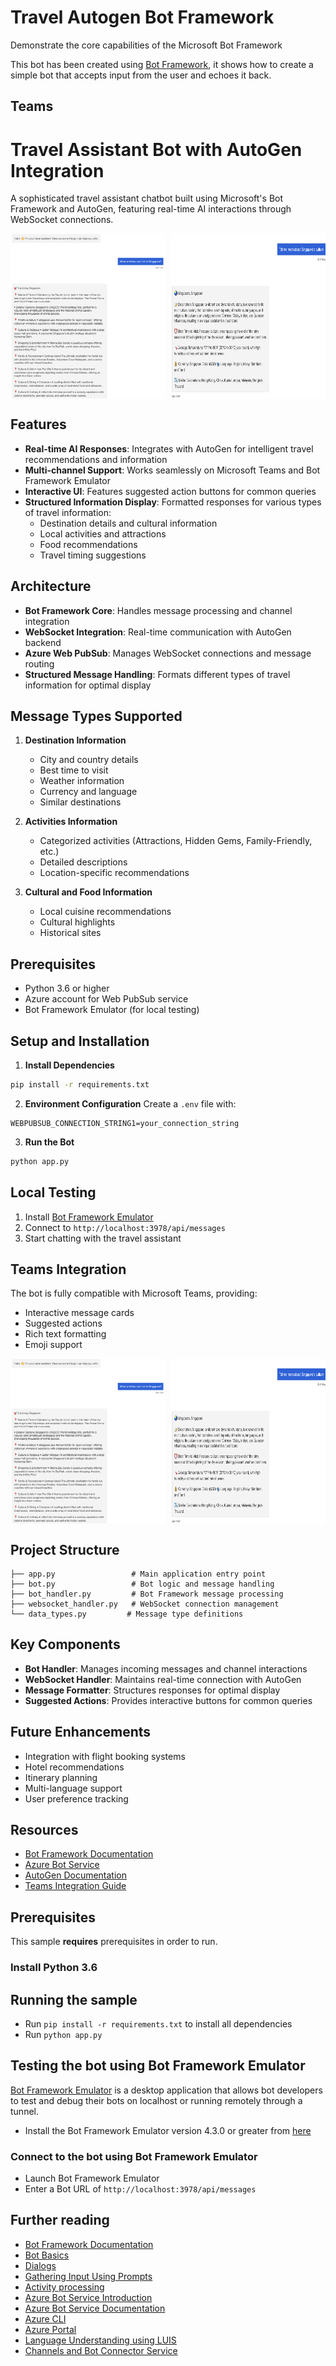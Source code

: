 # Travel Autogen Bot Framework

Demonstrate the core capabilities of the Microsoft Bot Framework

This bot has been created using [Bot Framework](https://dev.botframework.com), it shows how to create a simple bot that accepts input from the user and echoes it back.

## Teams 

# Travel Assistant Bot with AutoGen Integration

A sophisticated travel assistant chatbot built using Microsoft's Bot Framework and AutoGen, featuring real-time AI interactions through WebSocket connections.

<div style="display: flex; justify-content: space-between;">
    <img src="./assets/teams1.png" alt="Teams" style="width: 49%; height: auto;">
    <img src="./assets/teams2.png" alt="Teams" style="width: 49%; height: auto;">
</div>

## Features

- **Real-time AI Responses**: Integrates with AutoGen for intelligent travel recommendations and information
- **Multi-channel Support**: Works seamlessly on Microsoft Teams and Bot Framework Emulator
- **Interactive UI**: Features suggested action buttons for common queries
- **Structured Information Display**: Formatted responses for various types of travel information:
  - Destination details and cultural information
  - Local activities and attractions
  - Food recommendations
  - Travel timing suggestions

## Architecture

- **Bot Framework Core**: Handles message processing and channel integration
- **WebSocket Integration**: Real-time communication with AutoGen backend
- **Azure Web PubSub**: Manages WebSocket connections and message routing
- **Structured Message Handling**: Formats different types of travel information for optimal display

## Message Types Supported

1. **Destination Information**
   - City and country details
   - Best time to visit
   - Weather information
   - Currency and language
   - Similar destinations

2. **Activities Information**
   - Categorized activities (Attractions, Hidden Gems, Family-Friendly, etc.)
   - Detailed descriptions
   - Location-specific recommendations

3. **Cultural and Food Information**
   - Local cuisine recommendations
   - Cultural highlights
   - Historical sites

## Prerequisites

- Python 3.6 or higher
- Azure account for Web PubSub service
- Bot Framework Emulator (for local testing)

## Setup and Installation

1. **Install Dependencies**
```bash
pip install -r requirements.txt
```

2. **Environment Configuration**
Create a `.env` file with:
```
WEBPUBSUB_CONNECTION_STRING1=your_connection_string
```

3. **Run the Bot**
```bash
python app.py
```

## Local Testing

1. Install [Bot Framework Emulator](https://github.com/microsoft/botframework-emulator)
2. Connect to `http://localhost:3978/api/messages`
3. Start chatting with the travel assistant

## Teams Integration

The bot is fully compatible with Microsoft Teams, providing:
- Interactive message cards
- Suggested actions
- Rich text formatting
- Emoji support

<div style="display: flex; justify-content: space-between;">
    <img src="./assets/teams1.png" alt="Teams Chat" style="width: 49%; height: auto;">
    <img src="./assets/teams2.png" alt="Teams Interaction" style="width: 49%; height: auto;">
</div>

## Project Structure

```
├── app.py                 # Main application entry point
├── bot.py                 # Bot logic and message handling
├── bot_handler.py         # Bot Framework message processing
├── websocket_handler.py   # WebSocket connection management
└── data_types.py         # Message type definitions
```

## Key Components

- **Bot Handler**: Manages incoming messages and channel interactions
- **WebSocket Handler**: Maintains real-time connection with AutoGen
- **Message Formatter**: Structures responses for optimal display
- **Suggested Actions**: Provides interactive buttons for common queries

## Future Enhancements

- Integration with flight booking systems
- Hotel recommendations
- Itinerary planning
- Multi-language support
- User preference tracking

## Resources

- [Bot Framework Documentation](https://docs.botframework.com)
- [Azure Bot Service](https://azure.microsoft.com/services/bot-services/)
- [AutoGen Documentation](https://microsoft.github.io/autogen/)
- [Teams Integration Guide](https://docs.microsoft.com/microsoftteams/platform/)

## Prerequisites

This sample **requires** prerequisites in order to run.

### Install Python 3.6

## Running the sample
- Run `pip install -r requirements.txt` to install all dependencies
- Run `python app.py`


## Testing the bot using Bot Framework Emulator

[Bot Framework Emulator](https://github.com/microsoft/botframework-emulator) is a desktop application that allows bot developers to test and debug their bots on localhost or running remotely through a tunnel.

- Install the Bot Framework Emulator version 4.3.0 or greater from [here](https://github.com/Microsoft/BotFramework-Emulator/releases)

### Connect to the bot using Bot Framework Emulator

- Launch Bot Framework Emulator
- Enter a Bot URL of `http://localhost:3978/api/messages`


## Further reading

- [Bot Framework Documentation](https://docs.botframework.com)
- [Bot Basics](https://docs.microsoft.com/azure/bot-service/bot-builder-basics?view=azure-bot-service-4.0)
- [Dialogs](https://docs.microsoft.com/azure/bot-service/bot-builder-concept-dialog?view=azure-bot-service-4.0)
- [Gathering Input Using Prompts](https://docs.microsoft.com/azure/bot-service/bot-builder-prompts?view=azure-bot-service-4.0&tabs=csharp)
- [Activity processing](https://docs.microsoft.com/en-us/azure/bot-service/bot-builder-concept-activity-processing?view=azure-bot-service-4.0)
- [Azure Bot Service Introduction](https://docs.microsoft.com/azure/bot-service/bot-service-overview-introduction?view=azure-bot-service-4.0)
- [Azure Bot Service Documentation](https://docs.microsoft.com/azure/bot-service/?view=azure-bot-service-4.0)
- [Azure CLI](https://docs.microsoft.com/cli/azure/?view=azure-cli-latest)
- [Azure Portal](https://portal.azure.com)
- [Language Understanding using LUIS](https://docs.microsoft.com/azure/cognitive-services/luis/)
- [Channels and Bot Connector Service](https://docs.microsoft.com/azure/bot-service/bot-concepts?view=azure-bot-service-4.0)